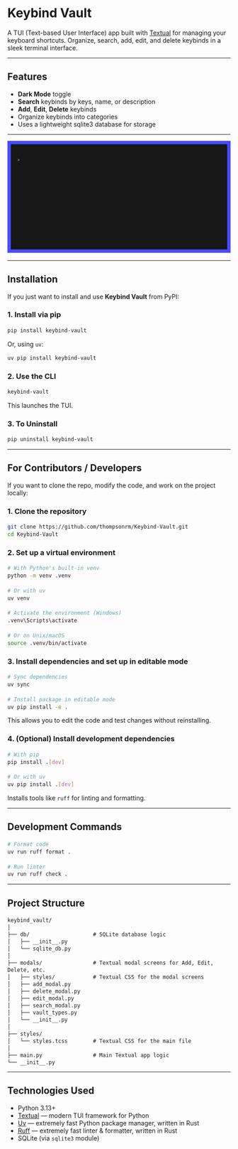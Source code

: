 # Keybind Vault

A TUI (Text-based User Interface) app built with [Textual](https://github.com/Textualize/textual) for managing your keyboard shortcuts. Organize, search, add, edit, and delete keybinds in a sleek terminal interface.

---

## Features

- **Dark Mode** toggle  
- **Search** keybinds by keys, name, or description  
- **Add**, **Edit**, **Delete** keybinds  
- Organize keybinds into categories  
- Uses a lightweight sqlite3 database for storage  

---

![Demo](gif/demo.gif)

---

## Installation

If you just want to install and use **Keybind Vault** from PyPI:

### 1. Install via pip

```bash
pip install keybind-vault
```

Or, using `uv`:

```bash
uv pip install keybind-vault
```

### 2. Use the CLI

```bash
keybind-vault
```

This launches the TUI.

### 3. To Uninstall

```bash
pip uninstall keybind-vault
```

---

## For Contributors / Developers

If you want to clone the repo, modify the code, and work on the project locally:

### 1. Clone the repository

```bash
git clone https://github.com/thompsonrm/Keybind-Vault.git
cd Keybind-Vault
```

### 2. Set up a virtual environment

```bash
# With Python's built-in venv
python -m venv .venv

# Or with uv
uv venv

# Activate the environment (Windows)
.venv\Scripts\activate

# Or on Unix/macOS
source .venv/bin/activate
```

### 3. Install dependencies and set up in editable mode

```bash
# Sync dependencies
uv sync

# Install package in editable mode
uv pip install -e .
```

This allows you to edit the code and test changes without reinstalling.

### 4. (Optional) Install development dependencies

```bash
# With pip
pip install .[dev]

# Or with uv
uv pip install .[dev]
```

Installs tools like `ruff` for linting and formatting.

---

## Development Commands

```bash
# Format code
uv run ruff format .

# Run linter
uv run ruff check .
```

---

## Project Structure

```text
keybind_vault/
│
├── db/                    # SQLite database logic
│   ├── __init__.py
│   └── sqlite_db.py
│
├── modals/                # Textual modal screens for Add, Edit, Delete, etc.
│   ├── styles/            # Textual CSS for the modal screens
│   ├── add_modal.py
│   ├── delete_modal.py
│   ├── edit_modal.py
│   ├── search_modal.py
│   ├── vault_types.py
│   └── __init__.py
│
├── styles/
│   └── styles.tcss        # Textual CSS for the main file
│
├── main.py                # Main Textual app logic
└── __init__.py
```

---

## Technologies Used

- Python 3.13+
- [Textual](https://textual.textualize.io/) — modern TUI framework for Python
- [Uv](https://docs.astral.sh/uv/) — extremely fast Python package manager, written in Rust
- [Ruff](https://docs.astral.sh/ruff/) — extremely fast linter & formatter, written in Rust
- SQLite (via `sqlite3` module)